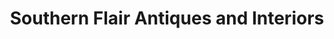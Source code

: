 ---
title: "Southern Flair Antiques and Interiors"
url: /ellijay/southern-flair-antiques-and-interiors/
shop: Antiquitäten
---
